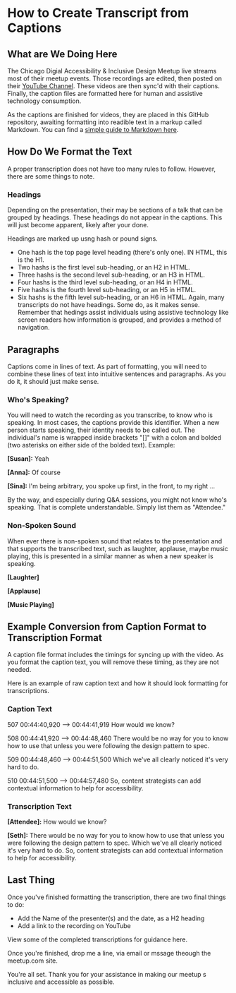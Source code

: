 # How to Create Transcript from Captions
## What are We Doing Here

The Chicago Digial Accessibility & Inclusive Design Meetup live streams most of their meetup events. Those recordings are edited, then posted on their [YouTube Channel](https://www.youtube.com/c/chicagodigitalaccessibilityinclusivedesign). These videos are then sync'd with their captions. Finally, the caption files are formatted here for human and assistive technology consumption.

As the captions are finished for videos, they are placed in this GitHub repository, awaiting formatting into readible text in a markup called Markdown. You can find a [simple guide to Markdown here](https://guides.github.com/features/mastering-markdown/).

## How Do We Format the Text
A proper transcription does not have too many rules to follow. However, there are some things to note.

### Headings
Depending on the presentation, their may be sections of a talk that can be grouped by headings. These headings do not appear in the captions. This will just become apparent, likely after your done.

Headings are marked up usng hash or pound signs.
* One hash is the top page level heading (there's only one). IN HTML, this is the H1.
* Two hashs is the first level sub-heading, or an H2 in HTML.
* Three hashs is the second level sub-heading, or an H3 in HTML.
* Four hashs is the third level sub-heading, or an H4 in HTML.
* Five hashs is the fourth level sub-heading, or an H5 in HTML.
* Six hashs is the fifth level sub-heading, or an H6 in HTML.
Again, many transcripts do not have headings. Some do, as it makes sense. Remember that hedings assist individuals using assistive technology like screen readers how information is grouped, and provides a method of navigation.

## Paragraphs
Captions come in lines of text. As part of formatting, you will need to combine these lines of text into intuitive sentences and paragraphs. As you do it, it should just make sense.

### Who's Speaking?
You will need to watch the recording as you transcribe, to know who is speaking. In most cases, the captions provide this identifier. When a new person starts speaking, their identity needs to be called out. The individual's name is wrapped inside brackets "[]" with a colon and bolded (two asterisks on either side of the bolded text). Example:

**[Susan]:** Yeah

**[Anna]:** Of course

**[Sina]:** I'm being arbitrary, you spoke up first, in the front, to my right ...

By the way, and especially during Q&A sessions, you might not know who's speaking. That is complete understandable. Simply list them as "Attendee."

### Non-Spoken Sound
When ever there is non-spoken sound that relates to the presentation and that supports the transcribed text, such as laughter, applause, maybe music playing, this is presented in a similar manner as when a new speaker is speaking.

**[Laughter]**

**[Applause]**

**[Music Playing]**

## Example Conversion from Caption Format to Transcription Format
A caption file format includes the timings for syncing up with the video. As you format the caption text, you will remove these timing, as they are not needed. 

Here is an example of raw caption text and how it should look formatting for transcriptions.

### Caption Text

507
00:44:40,920 --> 00:44:41,919
How would we know?

508
00:44:41,920 --> 00:44:48,460
There would be no way for you to know how to use that unless you were following the design pattern to spec.

509
00:44:48,460 --> 00:44:51,500
Which we've all clearly noticed it's very hard to do.

510
00:44:51,500 --> 00:44:57,480
So, content strategists can add contextual information to help for accessibility.

### Transcription Text

**[Attendee]:** How would we know?

**[Seth]:** There would be no way for you to know how to use that unless you were following the design pattern to spec. Which we've all clearly noticed it's very hard to do. So, content strategists can add contextual information to help for accessibility.

## Last Thing
Once you've finished formatting the transcription, there are two final things to do:

* Add the Name of the presenter(s) and the date, as a H2 heading
* Add a link to the recording on YouTube

View some of the completed transcriptions for guidance here.

Once you're finished, drop me a line, via email or mssage theough the meetup.com site.

You're all set. Thank you for your assistance in making our meetup s inclusive and accessible as possible.

